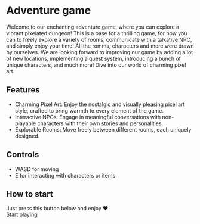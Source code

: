 # Adventure game
Welcome to our enchanting adventure game, where you can explore a vibrant pixelated dungeon! This is a base for a thrilling game, for now you can to freely explore a variety of rooms, communicate with a talkative NPC, and simply enjoy your time! All the romms, characters and more were drawn by ourselves. We are looking forward to improving our game by adding a lot of new locations, implementing a quest system, introducing a bunch of unique characters, and much more! Dive into our world of charming pixel art.

## Features
- Charming Pixel Art: Enjoy the nostalgic and visually pleasing pixel art style, crafted to bring warmth to every element of the game.
- Interactive NPCs: Engage in meaningful conversations with non-playable characters with their own stories and personalities.
- Explorable Rooms: Move freely between different rooms, each uniquely designed.

## Controls
- WASD for moving
- E for interacting with characters or items
## How to start
Just press this button below and enjoy :heart: <br>
[Start playing](https://nikama-s.github.io/2024-coursework/)

